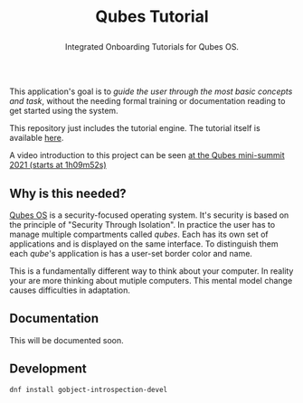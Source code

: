 # <p align="center">Qubes Tutorial</p>
<p align="center">Integrated Onboarding Tutorials for Qubes OS.</p>
<br/><br/>

This application's goal is to *guide the user through the most basic concepts and task*, without the needing formal training or documentation reading to get started using the system.

This repository just includes the tutorial engine. The tutorial itself is available [here](https://github.com/deeplow/qubes-onboarding-tutorial).

A video introduction to this project can be seen [at the Qubes mini-summit 2021 (starts at 1h09m52s)](https://youtube.com/watch?v=y3V_V0Vllas)

## Why is this needed?
[Qubes OS](qubes-os.org/) is a security-focused operating system. It's security is based on the principle of "Security Through Isolation". In practice the user has to manage multiple compartments called *qubes*. Each has its own set of applications and is displayed on the same interface. To distinguish them each *qube*'s application is has a user-set border color and name.

This is a fundamentally different way to think about your computer. In reality your are more thinking about mutiple computers. This mental model change causes difficulties in adaptation.

## Documentation
This will be documented soon.


## Development

```bash
dnf install gobject-introspection-devel
```
